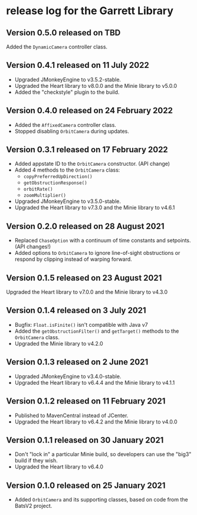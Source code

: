 # release log for the Garrett Library

## Version 0.5.0 released on TBD

Added the `DynamicCamera` controller class.

## Version 0.4.1 released on 11 July 2022

+ Upgraded JMonkeyEngine to v3.5.2-stable.
+ Upgraded the Heart library to v8.0.0 and the Minie library to v5.0.0
+ Added the "checkstyle" plugin to the build.

## Version 0.4.0 released on 24 February 2022

+ Added the `AffixedCamera` controller class.
+ Stopped disabling `OrbitCamera` during updates.

## Version 0.3.1 released on 17 February 2022

+ Added appstate ID to the `OrbitCamera` constructor. (API change)
+ Added 4 methods to the `OrbitCamera` class:
  + `copyPreferredUpDirection()`
  + `getObstructionResponse()`
  + `orbitRate()`
  + `zoomMultiplier()`
+ Upgraded JMonkeyEngine to v3.5.0-stable.
+ Upgraded the Heart library to v7.3.0 and the Minie library to v4.6.1

## Version 0.2.0 released on 28 August 2021

+ Replaced `ChaseOption` with a continuum of time constants and setpoints.
  (API changes!)
+ Added options to `OrbitCamera` to ignore line-of-sight obstructions
  or respond by clipping instead of warping forward.

## Version 0.1.5 released on 23 August 2021

Upgraded the Heart library to v7.0.0 and the Minie library to v4.3.0

## Version 0.1.4 released on 3 July 2021

+ Bugfix: `Float.isFinite()` isn't compatible with Java v7
+ Added the `getObstructionFilter()` and `getTarget()` methods
  to the `OrbitCamera` class.
+ Upgraded the Minie library to v4.2.0

## Version 0.1.3 released on 2 June 2021

+ Upgraded JMonkeyEngine to v3.4.0-stable.
+ Upgraded the Heart library to v6.4.4 and the Minie library to v4.1.1

## Version 0.1.2 released on 11 February 2021

+ Published to MavenCentral instead of JCenter.
+ Upgraded the Heart library to v6.4.2 and the Minie library to v4.0.0

## Version 0.1.1 released on 30 January 2021

+ Don't "lock in" a particular Minie build, so developers can use the "big3"
  build if they wish.
+ Upgraded the Heart library to v6.4.0

## Version 0.1.0 released on 25 January 2021

+ Added `OrbitCamera` and its supporting classes, based on code
  from the BatsV2 project.
